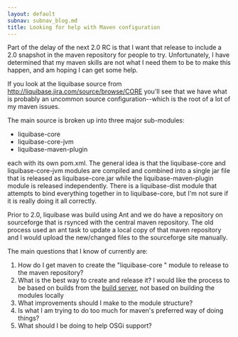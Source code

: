 ```yaml
---
layout: default
subnav: subnav_blog.md
title: Looking for help with Maven configuration
---
```



Part of the delay of the next 2.0 RC is that I want that release to include a 2.0 snapshot in the maven repository for people to try. Unfortunately, I have determined that my maven skills are not what I need them to be to make this happen, and am hoping I can get some help.


If you look at the liquibase source from <a href="http://liquibase.jira.com/source/browse/CORE">http://liquibase.jira.com/source/browse/CORE</a> you'll see that we have what is probably an uncommon source configuration--which is the root of a lot of my maven issues.


The main source is broken up into three major sub-modules:


- liquibase-core
- liquibase-core-jvm
- liquibase-maven-plugin



each with its own pom.xml. The general idea is that the liquibase-core and liquibase-core-jvm modules are compiled and combined into a single jar file that is released as liquibase-core.jar while the liquibase-maven-plugin module is released independently. There is a liquibase-dist module that attempts to bind everything together in to liquibase-core, but I'm not sure if it is really doing it all correctly.



Prior to 2.0, liquibase was build using Ant and we do have a repository on sourceforge that is rsynced with the central maven repository. The old process used an ant task to update a local copy of that maven repository and I would upload the new/changed files to the sourceforge site manually.


The main questions that I know of currently are:

1. How do I get maven to create the "liquibase-core " module to release to the maven repository?
1. What is the best way to create and release it? I would like the process to be based on builds from the <a href="http://liquibase.org/ci">build server</a>, not based on building the modules locally
1. What improvements should I make to the module structure?
1. Is what I am trying to do too much for maven's preferred way of doing things?
1. What should I be doing to help OSGi support?


